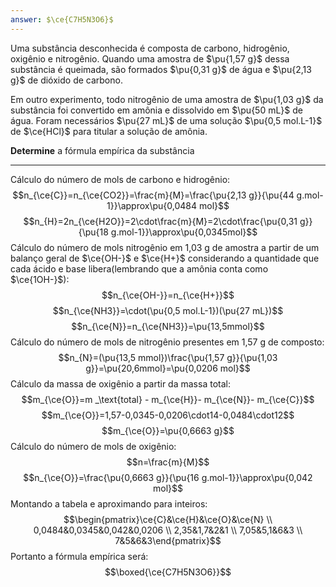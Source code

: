 ```yaml
---
answer: $\ce{C7H5N3O6}$
---
```


Uma substância desconhecida é composta de carbono, hidrogênio, oxigênio e nitrogênio. Quando uma amostra de $\pu{1,57 g}$ dessa substância é queimada, são formados $\pu{0,31 g}$ de água e $\pu{2,13 g}$ de dióxido de carbono. 

Em outro experimento, todo nitrogênio de uma amostra de $\pu{1,03 g}$ da substância foi convertido em amônia e dissolvido em $\pu{50 mL}$ de água. Foram necessários $\pu{27 mL}$ de uma solução $\pu{0,5 mol.L-1}$ de $\ce{HCl}$ para titular a solução de amônia.

**Determine** a fórmula empírica da substância

---

Cálculo do número de mols de carbono e hidrogênio:
$$n_{\ce{C}}=n_{\ce{CO2}}=\frac{m}{M}=\frac{\pu{2,13 g}}{\pu{44 g.mol-1}}\approx\pu{0,0484 mol}$$
$$n_{H}=2n_{\ce{H2O}}=2\cdot\frac{m}{M}=2\cdot\frac{\pu{0,31 g}}{\pu{18 g.mol-1}}\approx\pu{0,0345mol}$$
Cálculo do número de mols nitrogênio em 1,03 g de amostra a partir de um balanço geral de $\ce{OH-}$ e $\ce{H+}$ considerando a quantidade que cada ácido e base libera(lembrando que a amônia conta como $\ce{1OH-}$):
$$n_{\ce{OH-}}=n_{\ce{H+}}$$
$$n_{\ce{NH3}}=\cdot(\pu{0,5 mol.L-1})(\pu{27 mL})$$
$$n_{\ce{N}}=n_{\ce{NH3}}=\pu{13,5mmol}$$
Cálculo do número de mols de nitrogênio presentes em 1,57 g de composto:
$$n_{N}=(\pu{13,5 mmol})\frac{\pu{1,57 g}}{\pu{1,03 g}}=\pu{20,6mmol}=\pu{0,0206 mol}$$
Cálculo da massa de oxigênio a partir da massa total:
$$m_{\ce{O}}=m _\text{total} - m_{\ce{H}}- m_{\ce{N}}- m_{\ce{C}}$$
$$m_{\ce{O}}=1,57-0,0345-0,0206\cdot14-0,0484\cdot12$$
$$m_{\ce{O}}=\pu{0,6663 g}$$
Cálculo do número de mols de oxigênio:
$$n=\frac{m}{M}$$
$$n_{\ce{O}}=\frac{\pu{0,6663 g}}{\pu{16 g.mol-1}}\approx\pu{0,042 mol}$$
Montando a tabela e aproximando para inteiros:
$$\begin{pmatrix}\ce{C}&\ce{H}&\ce{O}&\ce{N} \\ 0,0484&0,0345&0,042&0,0206 \\ 2,35&1,7&2&1 \\ 7,05&5,1&6&3 \\ 7&5&6&3\end{pmatrix}$$
Portanto a fórmula empírica será:
$$\boxed{\ce{C7H5N3O6}}$$

